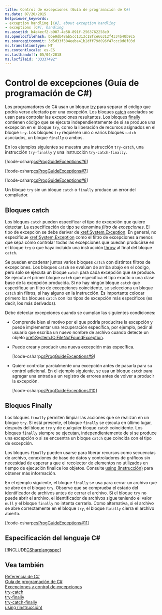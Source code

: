```yaml
---
title: Control de excepciones (Guía de programación de C#)
ms.date: 07/20/2015
helpviewer_keywords:
- exception handling [C#], about exception handling
- exceptions [C#], handling
ms.assetid: b4e4ecf2-b907-4e58-891f-2563762258e9
ms.openlocfilehash: bbe9db48ab5cc1313c18fce66312f4334b40b9c5
ms.sourcegitcommit: 3d5d33f384eeba41b2dff79d096f47ccc8d8f03d
ms.translationtype: HT
ms.contentlocale: es-ES
ms.lasthandoff: 05/04/2018
ms.locfileid: "33337492"
---
```

# <a name="exception-handling-c-programming-guide"></a>Control de excepciones (Guía de programación de C#)
Los programadores de C# usan un bloque [try](../../../csharp/language-reference/keywords/try-catch.md) para separar el código que podría verse afectado por una excepción. Los bloques [catch](../../../csharp/language-reference/keywords/try-catch.md) asociados se usan para controlar las excepciones resultantes. Los bloques [finally](../../../csharp/language-reference/keywords/try-finally.md) contienen código que se ejecuta independientemente de si se produce una excepción en el bloque `try`, como la liberación de recursos asignados en el bloque `try`. Los bloques `try` requieren uno o varios bloques `catch` asociados, un bloque `finally` o ambos.  
  
 En los ejemplos siguientes se muestra una instrucción `try-catch`, una instrucción `try-finally` y una instrucción `try-catch-finally`.  
  
 [!code-csharp[csProgGuideExceptions#6](../../../csharp/programming-guide/exceptions/codesnippet/CSharp/exception-handling_1.cs)]  
  
 [!code-csharp[csProgGuideExceptions#7](../../../csharp/programming-guide/exceptions/codesnippet/CSharp/exception-handling_2.cs)]  
  
 [!code-csharp[csProgGuideExceptions#8](../../../csharp/programming-guide/exceptions/codesnippet/CSharp/exception-handling_3.cs)]  
  
 Un bloque `try` sin un bloque `catch` o `finally` produce un error del compilador.  
  
## <a name="catch-blocks"></a>Bloques catch  
 Los bloques `catch` pueden especificar el tipo de excepción que quiere detectar. La especificación de tipo se denomina *filtro de excepciones*. El tipo de excepción se debe derivar de <xref:System.Exception>. En general, no especifique <xref:System.Exception> como el filtro de excepciones a menos que sepa cómo controlar todas las excepciones que puedan producirse en el bloque `try` o que haya incluido una instrucción [throw](../../../csharp/language-reference/keywords/throw.md) al final del bloque `catch`.  
  
 Se pueden encadenar juntos varios bloques `catch` con distintos filtros de excepciones. Los bloques `catch` se evalúan de arriba abajo en el código, pero solo se ejecuta un bloque `catch` para cada excepción que se produce. Se ejecuta el primer bloque `catch` que especifica el tipo exacto o una clase base de la excepción producida. Si no hay ningún bloque `catch` que especifique un filtro de excepciones coincidente, se selecciona un bloque `catch` sin filtros, si hay alguno en la instrucción. Es importante colocar primero los bloques `catch` con los tipos de excepción más específicos (es decir, los más derivados).  
  
 Debe detectar excepciones cuando se cumplan las siguientes condiciones:  
  
-   Comprende bien el motivo por el que podría producirse la excepción y puede implementar una recuperación específica, por ejemplo, pedir al usuario que escriba un nuevo nombre de archivo cuando detecte un objeto <xref:System.IO.FileNotFoundException>.  
  
-   Puede crear y producir una nueva excepción más específica.  
  
     [!code-csharp[csProgGuideExceptions#9](../../../csharp/programming-guide/exceptions/codesnippet/CSharp/exception-handling_4.cs)]  
  
-   Quiere controlar parcialmente una excepción antes de pasarla para su control adicional. En el ejemplo siguiente, se usa un bloque `catch` para agregar una entrada a un registro de errores antes de volver a producir la excepción.  
  
     [!code-csharp[csProgGuideExceptions#10](../../../csharp/programming-guide/exceptions/codesnippet/CSharp/exception-handling_5.cs)]  
  
## <a name="finally-blocks"></a>Bloques Finally  
 Los bloques `finally` permiten limpiar las acciones que se realizan en un bloque `try`. Si está presente, el bloque `finally` se ejecuta en último lugar, después del bloque `try` y de cualquier bloque `catch` coincidente. Los bloques `finally` siempre se ejecutan, independientemente de si se produce una excepción o si se encuentra un bloque `catch` que coincida con el tipo de excepción.  
  
 Los bloques `finally` pueden usarse para liberar recursos como secuencias de archivo, conexiones de base de datos y controladores de gráficos sin necesidad de esperar a que el recolector de elementos no utilizados en tiempo de ejecución finalice los objetos. Consulte [using (Instrucción)](../../../csharp/language-reference/keywords/using-statement.md) para obtener más información.  
  
 En el ejemplo siguiente, el bloque `finally` se usa para cerrar un archivo que se abre en el bloque `try`. Observe que se comprueba el estado del identificador de archivos antes de cerrar el archivo. Si el bloque `try` no puede abrir el archivo, el identificador de archivos sigue teniendo el valor `null` y el bloque `finally` no intenta cerrarlo. Como alternativa, si el archivo se abre correctamente en el bloque `try`, el bloque `finally` cierra el archivo abierto.  
  
 [!code-csharp[csProgGuideExceptions#11](../../../csharp/programming-guide/exceptions/codesnippet/CSharp/exception-handling_6.cs)]  
  
## <a name="c-language-specification"></a>Especificación del lenguaje C#  
 [!INCLUDE[CSharplangspec](~/includes/csharplangspec-md.md)]  
  
## <a name="see-also"></a>Vea también  
 [Referencia de C#](../../../csharp/language-reference/index.md)  
 [Guía de programación de C#](../../../csharp/programming-guide/index.md)  
 [Excepciones y control de excepciones](../../../csharp/programming-guide/exceptions/index.md)  
 [try-catch](../../../csharp/language-reference/keywords/try-catch.md)  
 [try-finally](../../../csharp/language-reference/keywords/try-finally.md)  
 [try-catch-finally](../../../csharp/language-reference/keywords/try-catch-finally.md)  
 [using (instrucción)](../../../csharp/language-reference/keywords/using-statement.md)
